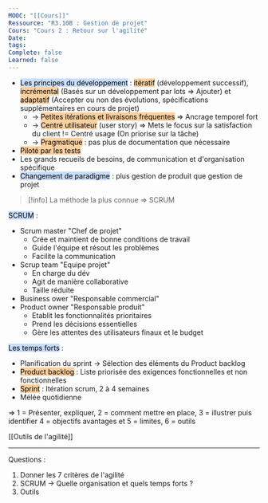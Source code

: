 ```yaml
---
MOOC: "[[Cours]]"
Ressource: "R3.10B : Gestion de projet"
Cours: "Cours 2 : Retour sur l'agilité"
Date: 
tags: 
Complete: false
Learned: false
---
```


- <mark style="background: #ADCCFFA6;">Les principes du développement</mark> : <mark style="background: #FFB86CA6;">itératif</mark> (développement successif), <mark style="background: #FFB86CA6;">incrémental</mark> (Basés sur un développement par lots ⇒ Ajouter) et <mark style="background: #FFB86CA6;">adaptatif</mark> (Accepter ou non des évolutions, spécifications supplémentaires en cours de projet)
	- → <mark style="background: #FFB86CA6;">Petites itérations et livraisons fréquentes</mark> ⇒ Ancrage temporel fort
	- → <mark style="background: #FFB86CA6;">Centré utilisateur</mark> (user story) ⇒ Mets le focus sur la satisfaction du client != Centré usage (On priorise sur la tâche)
	- → <mark style="background: #FFB86CA6;">Pragmatique</mark> : pas plus de documentation que nécessaire
- <mark style="background: #FFB86CA6;">Piloté par les tests</mark>
- Les grands recueils de besoins, de communication et d'organisation spécifique
- <mark style="background: #ADCCFFA6;">Changement de paradigme</mark> : plus gestion de produit que gestion de projet
>[!info]
>La méthode la plus connue ⇒ SCRUM


<mark style="background: #ADCCFFA6;">SCRUM</mark> :
- Scrum master "Chef de projet"
	- Crée et maintient de bonne conditions de travail
	- Guide l'équipe et résout les problèmes
	- Facilite la communication
- Scrup team "Equipe projet"
	- En charge du dév
	- Agit de manière collaborative
	- Taille réduite
- Business ower "Responsable commercial"
- Product owner "Responsable produit"
	- Etablit les fonctionnalités prioritaires
	- Prend les décisions essentielles
	- Gère les attentes des utilisateurs finaux et le budget

<mark style="background: #ADCCFFA6;">Les temps forts</mark> :
- Planification du sprint → Sélection des éléments du Product backlog
- <mark style="background: #FFB86CA6;">Product backlog</mark> : Liste priorisée des exigences fonctionnelles et non fonctionnelles
- <mark style="background: #FFB86CA6;">Sprint</mark> : Itération scrum, 2 à 4 semaines
- Mélée quotidienne


⇒ 1 = Présenter,  expliquer, 2 = comment mettre en place, 3 = illustrer puis identifier 4 = objectifs avantages et 5 = limites, 6 = outils

[[Outils de l'agilité]]

---
Questions :
1. Donner les 7 critères de l'agilité
2. SCRUM → Quelle organisation et quels temps forts ?
3. Outils
